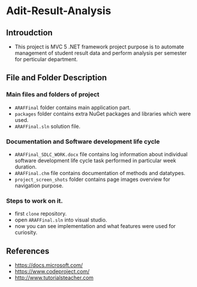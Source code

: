 # Adit-Result-Analysis
## Introudction
- This project is MVC 5 .NET framework project purpose is to automate management of student result data and perform analysis per semester for perticular department.

## File and Folder Description
### Main files and folders of project
- ```ARAFFinal``` folder contains main application part.
- ```packages``` folder contains extra NuGet packages and libraries which were used.
- ```ARAFFinal.sln``` solution file.

### Documentation and Software development life cycle
- ```ARAFFinal_SDLC_WORK.docx``` file contains log information about individual software development life cycle task performed in particular week duration.
- ```ARAFFinal.chm``` file contains documentation of methods and datatypes.
- ```project_screen_shots``` folder contains page images overview for navigation purpose.

### Steps to work on it.
- first ```clone``` repository.
- open ```ARAFFinal.sln``` into visual studio.
- now you can see implementation and what features were used for curiosity.

## References
- https://docs.microsoft.com/
- https://www.codeproject.com/
- http://www.tutorialsteacher.com
